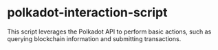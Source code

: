 # polkadot-interaction-script
 This script leverages the Polkadot API to perform basic actions, such as querying blockchain information and submitting transactions.
